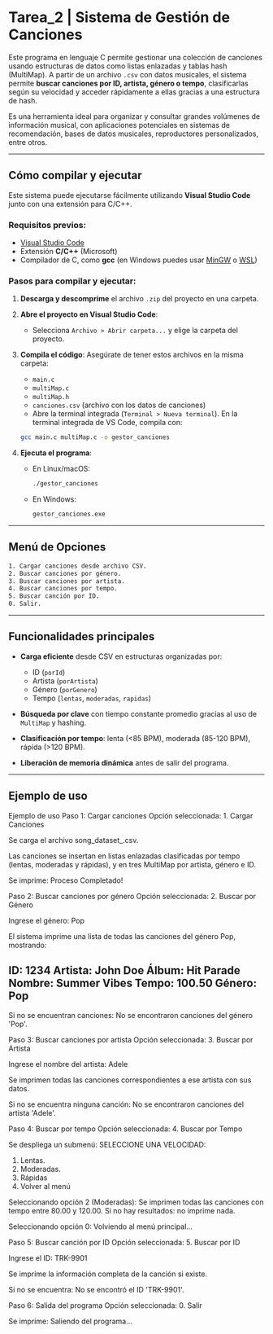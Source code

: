 # Tarea\_2 | Sistema de Gestión de Canciones

Este programa en lenguaje C permite gestionar una colección de canciones usando estructuras de datos como listas enlazadas y tablas hash (MultiMap). A partir de un archivo `.csv` con datos musicales, el sistema permite **buscar canciones por ID, artista, género o tempo**, clasificarlas según su velocidad y acceder rápidamente a ellas gracias a una estructura de hash.

Es una herramienta ideal para organizar y consultar grandes volúmenes de información musical, con aplicaciones potenciales en sistemas de recomendación, bases de datos musicales, reproductores personalizados, entre otros.

---

## Cómo compilar y ejecutar

Este sistema puede ejecutarse fácilmente utilizando **Visual Studio Code** junto con una extensión para C/C++.

### Requisitos previos:

* [Visual Studio Code](https://code.visualstudio.com/)
* Extensión **C/C++** (Microsoft)
* Compilador de C, como **gcc** (en Windows puedes usar [MinGW](https://www.mingw-w64.org/) o [WSL](https://learn.microsoft.com/en-us/windows/wsl/))

### Pasos para compilar y ejecutar:

1. **Descarga y descomprime** el archivo `.zip` del proyecto en una carpeta.

2. **Abre el proyecto en Visual Studio Code**:

   * Selecciona `Archivo > Abrir carpeta...` y elige la carpeta del proyecto.

3. **Compila el código**:
   Asegúrate de tener estos archivos en la misma carpeta:

   * `main.c`
   * `multiMap.c`
   * `multiMap.h`
   * `canciones.csv` (archivo con los datos de canciones)
   * Abre la terminal integrada (`Terminal > Nueva terminal`).
   En la terminal integrada de VS Code, compila con:

   ```bash
   gcc main.c multiMap.c -o gestor_canciones
   ```

4. **Ejecuta el programa**:

   * En Linux/macOS:

     ```bash
     ./gestor_canciones
     ```

   * En Windows:

     ```bash
     gestor_canciones.exe
     ```

---

## Menú de Opciones

```txt
1. Cargar canciones desde archivo CSV.
2. Buscar canciones por género.
3. Buscar canciones por artista.
4. Buscar canciones por tempo.
5. Buscar canción por ID.
0. Salir.
```

---

## Funcionalidades principales

* **Carga eficiente** desde CSV en estructuras organizadas por:

  * ID (`porId`)
  * Artista (`porArtista`)
  * Género (`porGenero`)
  * Tempo (`lentas`, `moderadas`, `rapidas`)

* **Búsqueda por clave** con tiempo constante promedio gracias al uso de `MultiMap` y hashing.

* **Clasificación por tempo**: lenta (<85 BPM), moderada (85-120 BPM), rápida (>120 BPM).

* **Liberación de memoria dinámica** antes de salir del programa.

---

## Ejemplo de uso

Ejemplo de uso
Paso 1: Cargar canciones
Opción seleccionada: 1. Cargar Canciones

Se carga el archivo song_dataset_.csv.

Las canciones se insertan en listas enlazadas clasificadas por tempo (lentas, moderadas y rápidas), y en tres MultiMap por artista, género e ID.

Se imprime:
Proceso Completado!

Paso 2: Buscar canciones por género
Opción seleccionada: 2. Buscar por Género

Ingrese el género: Pop

El sistema imprime una lista de todas las canciones del género Pop, mostrando:

ID: 1234
Artista: John Doe
Álbum: Hit Parade
Nombre: Summer Vibes
Tempo: 100.50
Género: Pop
--------------------------

Si no se encuentran canciones:
No se encontraron canciones del género 'Pop'.

Paso 3: Buscar canciones por artista
Opción seleccionada: 3. Buscar por Artista

Ingrese el nombre del artista: Adele

Se imprimen todas las canciones correspondientes a ese artista con sus datos.

Si no se encuentra ninguna canción:
No se encontraron canciones del artista 'Adele'.

Paso 4: Buscar por tempo
Opción seleccionada: 4. Buscar por Tempo

Se despliega un submenú:
SELECCIONE UNA VELOCIDAD:
1. Lentas.
2. Moderadas.
3. Rápidas
0. Volver al menú

Seleccionando opción 2 (Moderadas):
Se imprimen todas las canciones con tempo entre 80.00 y 120.00.
Si no hay resultados: no imprime nada.

Seleccionando opción 0:
Volviendo al menú principal...

Paso 5: Buscar canción por ID
Opción seleccionada: 5. Buscar por ID

Ingrese el ID: TRK-9901

Se imprime la información completa de la canción si existe.

Si no se encuentra:
No se encontró el ID 'TRK-9901'.

Paso 6: Salida del programa
Opción seleccionada: 0. Salir

Se imprime:
Saliendo del programa...

